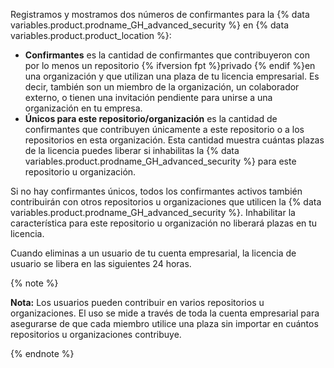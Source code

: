 Registramos y mostramos dos números de confirmantes para la {% data variables.product.prodname_GH_advanced_security %} en {% data variables.product.product_location %}:

- **Confirmantes** es la cantidad de confirmantes que contribuyeron con por lo menos un repositorio {% ifversion fpt %}privado {% endif %}en una organización y que utilizan una plaza de tu licencia empresarial. Es decir, también son un miembro de la organización, un colaborador externo, o tienen una invitación pendiente para unirse a una organización en tu empresa.
- **Únicos para este repositorio/organización** es la cantidad de confirmantes que contribuyen únicamente a este repositorio o a los repositorios en esta organización. Esta cantidad muestra cuántas plazas de la licencia puedes liberar si inhabilitas la {% data variables.product.prodname_GH_advanced_security %} para este repositorio u organización.

Si no hay confirmantes únicos, todos los confirmantes activos también contribuirán con otros repositorios u organizaciones que utilicen la {% data variables.product.prodname_GH_advanced_security %}. Inhabilitar la característica para este repositorio u organización no liberará plazas en tu licencia.

Cuando eliminas a un usuario de tu cuenta empresarial, la licencia de usuario se libera en las siguientes 24 horas.

{% note %}

**Nota:** Los usuarios pueden contribuir en varios repositorios u organizaciones. El uso se mide a través de toda la cuenta empresarial para asegurarse de que cada miembro utilice una plaza sin importar en cuántos repositorios u organizaciones contribuye.

{% endnote %}
